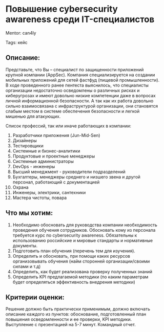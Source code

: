 # Повышение cybersecurity awareness среди IT-специалистов

Mentor: can4ly

Tags: кейс

## Описание:

Представьте, что Вы – специалист по защищенности приложений крупной компании (AppSec). Компания специализируется на создании мобильных приложений для сетей фастфуд (пищевой промышленности). В ходе проведенного ранее пентеста выяснилось, что специалисты организации недостаточно осведомлены о различных рисках и киберугрозах и имеют довольно низкие компетенции даже в вопросах личной информационной безопасности. А так как их работа довольно сильно взаимосвязана с инфраструктурой организации, они становятся слабым местом в системе обеспечения безопасности и легкой мишенью для атакующих.

Список профессий, так или иначе работающих в компании:

1. Разработчики приложения (Jun-Mid-Sen)
2. Дизайнеры
3. Тестировщики
4. Системные и бизнес-аналитики
5. Продуктовые и проектные менеджеры
6. Системные администраторы
7. DevOps - инженеры
8. Высший менеджмент - руководители подразделений
9. Бухгалтеры, менеджеры среднего и низшего звена и другой персонал, работающий с документацией
10. Охрана
11. Инженеры, электрики, сантехники
12. Мастера чистоты, повара


## Что мы хотим:

1. Необходимо обосновать для руководства компании необходимость проведения обучения сотрудников. Обосновать кому из персонала требуется курс по cybersecurity awareness. Обязательны к использованию российские и мировые стандарты и нормативные документы.
2. Подготовить план обучения (перечень тем для изучения). 
3. Определить и обосновать, при помощи каких ресурсов организовывать обучения (найм сторонней организации/своими силами и т.д)
4. Определить, как будет реализована проверку полученных знаний
5. Определить KPI предлагаемой методики (по каким параметрам будет определяться эффективность внедрения методики)

## Критерии оценки:

Решение должно быть практически применимым, должно включать описание каждого из пунктов: обоснование, подготовленный план повышения осведомленности и ее проверки, KPI методики. Выступление с презентацией на 5-7 минут. Командный отчет.
